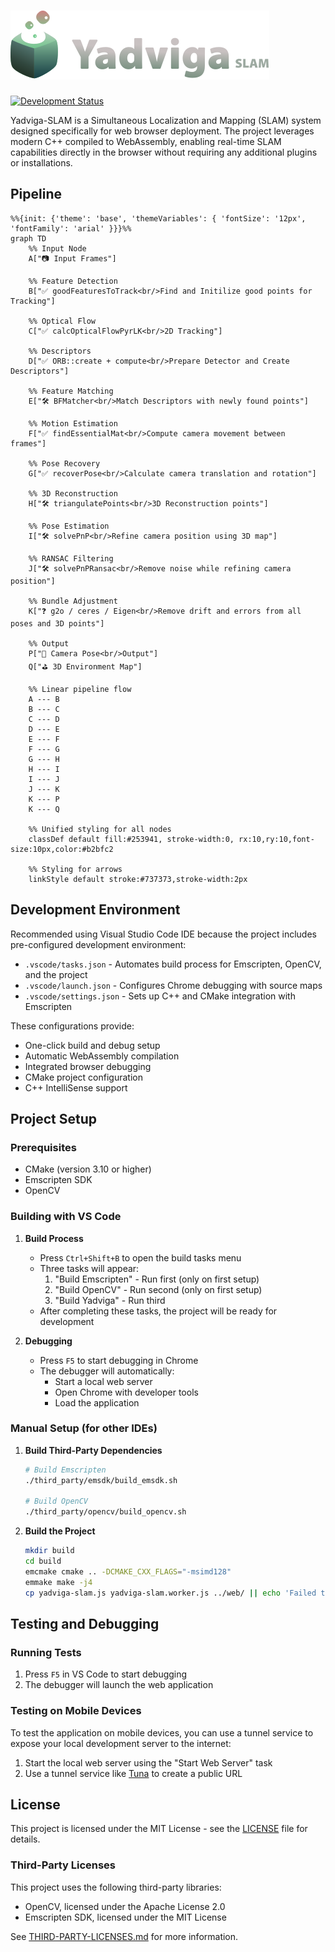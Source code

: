 # ![Yadviga-SLAM](resources/logo.svg)

[![Development Status](https://img.shields.io/badge/status-in%20development-yellow)](https://github.com/yourusername/Yadviga-SLAM)

Yadviga-SLAM is a Simultaneous Localization and Mapping (SLAM) system designed specifically for web browser deployment. The project leverages modern C++ compiled to WebAssembly, enabling real-time SLAM capabilities directly in the browser without requiring any additional plugins or installations.

## Pipeline

```mermaid
%%{init: {'theme': 'base', 'themeVariables': { 'fontSize': '12px', 'fontFamily': 'arial' }}}%%
graph TD
    %% Input Node
    A["📷 Input Frames"]
    
    %% Feature Detection
    B["✅ goodFeaturesToTrack<br/>Find and Initilize good points for Tracking"]
    
    %% Optical Flow
    C["✅ calcOpticalFlowPyrLK<br/>2D Tracking"]
    
    %% Descriptors
    D["✅ ORB::create + compute<br/>Prepare Detector and Create Descriptors"]
    
    %% Feature Matching
    E["🛠️ BFMatcher<br/>Match Descriptors with newly found points"]
    
    %% Motion Estimation
    F["✅ findEssentialMat<br/>Compute camera movement between frames"]
    
    %% Pose Recovery
    G["✅ recoverPose<br/>Calculate camera translation and rotation"]
    
    %% 3D Reconstruction
    H["🛠️ triangulatePoints<br/>3D Reconstruction points"]
    
    %% Pose Estimation
    I["🛠️ solvePnP<br/>Refine camera position using 3D map"]
    
    %% RANSAC Filtering
    J["🛠️ solvePnPRansac<br/>Remove noise while refining camera position"]
    
    %% Bundle Adjustment
    K["❓ g2o / ceres / Eigen<br/>Remove drift and errors from all poses and 3D points"]
    
    %% Output
    P["🎥 Camera Pose<br/>Output"]
    Q["⛳️ 3D Environment Map"]
    
    %% Linear pipeline flow
    A --- B
    B --- C
    C --- D
    D --- E
    E --- F
    F --- G
    G --- H
    H --- I
    I --- J
    J --- K
    K --- P
    K --- Q
    
    %% Unified styling for all nodes
    classDef default fill:#253941, stroke-width:0, rx:10,ry:10,font-size:10px,color:#b2bfc2
    
    %% Styling for arrows
    linkStyle default stroke:#737373,stroke-width:2px
```

## Development Environment

Recommended using Visual Studio Code IDE because the project includes pre-configured development environment:
- `.vscode/tasks.json` - Automates build process for Emscripten, OpenCV, and the project
- `.vscode/launch.json` - Configures Chrome debugging with source maps
- `.vscode/settings.json` - Sets up C++ and CMake integration with Emscripten

These configurations provide:
- One-click build and debug setup
- Automatic WebAssembly compilation
- Integrated browser debugging
- CMake project configuration
- C++ IntelliSense support

## Project Setup

### Prerequisites
- CMake (version 3.10 or higher)
- Emscripten SDK
- OpenCV

### Building with VS Code

1. **Build Process**
   - Press `Ctrl+Shift+B` to open the build tasks menu
   - Three tasks will appear:
     1. "Build Emscripten" - Run first (only on first setup)
     2. "Build OpenCV" - Run second (only on first setup)
     3. "Build Yadviga" - Run third
   - After completing these tasks, the project will be ready for development

2. **Debugging**
   - Press `F5` to start debugging in Chrome
   - The debugger will automatically:
     - Start a local web server
     - Open Chrome with developer tools
     - Load the application

### Manual Setup (for other IDEs)

1. **Build Third-Party Dependencies**
   ```bash
   # Build Emscripten
   ./third_party/emsdk/build_emsdk.sh
   
   # Build OpenCV
   ./third_party/opencv/build_opencv.sh
   ```

2. **Build the Project**
   ```bash
   mkdir build
   cd build
   emcmake cmake .. -DCMAKE_CXX_FLAGS="-msimd128"
   emmake make -j4
   cp yadviga-slam.js yadviga-slam.worker.js ../web/ || echo 'Failed to copy files'
   ```

## Testing and Debugging

### Running Tests
1. Press `F5` in VS Code to start debugging
2. The debugger will launch the web application

### Testing on Mobile Devices

To test the application on mobile devices, you can use a tunnel service to expose your local development server to the internet:

1. Start the local web server using the "Start Web Server" task
2. Use a tunnel service like [Tuna](https://my.tuna.am/) to create a public URL


## License

This project is licensed under the MIT License - see the [LICENSE](LICENSE) file for details.

### Third-Party Licenses

This project uses the following third-party libraries:
- OpenCV, licensed under the Apache License 2.0
- Emscripten SDK, licensed under the MIT License

See [THIRD-PARTY-LICENSES.md](THIRD-PARTY-LICENSES.md) for more information. 